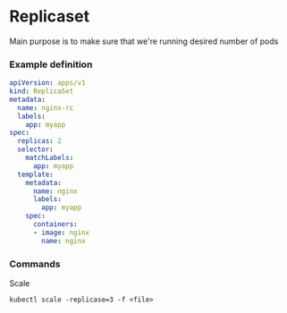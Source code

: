 # Replicaset

Main purpose is to make sure that we're running desired number of pods

### Example definition
```yaml
apiVersion: apps/v1
kind: ReplicaSet
metadata:
  name: nginx-rc
  labels:
    app: myapp
spec:
  replicas: 2
  selector:
    matchLabels:
      app: myapp
  template:
    metadata:
      name: nginx
      labels:
        app: myapp
    spec:
      containers:
      - image: nginx
        name: nginx
```


### Commands

Scale
```
kubectl scale -replicase=3 -f <file>
```